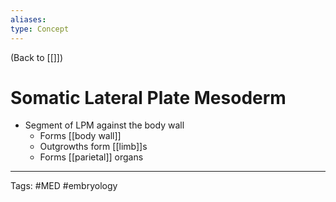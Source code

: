 ```yaml
---
aliases: 
type: Concept
---
```


(Back to [[]])

# Somatic Lateral Plate Mesoderm

- Segment of LPM against the body wall
	- Forms [[body wall]]
	- Outgrowths form [[limb]]s
	- Forms [[parietal]] organs

---
Tags: #MED #embryology 